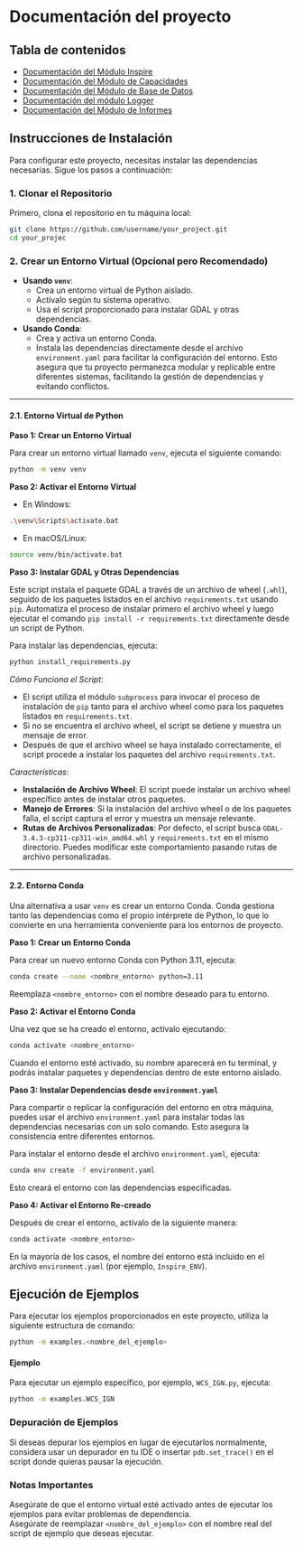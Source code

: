 # Documentación del proyecto

## Tabla de contenidos
- [Documentación del Módulo Inspire](documentation/INSPIRE_ES)
- [Documentación del Módulo de Capacidades](documentation/CAPABILITIES_ES)
- [Documentación del Módulo de Base de Datos](documentation/DATABASE_ES)
- [Documentación del módulo Logger](documentation/LOGGING_ES)
- [Documentación del Módulo de Informes](documentation/REPORTS_ES)

## Instrucciones de Instalación

Para configurar este proyecto, necesitas instalar las dependencias necesarias. Sigue los pasos a continuación:

### 1. Clonar el Repositorio

Primero, clona el repositorio en tu máquina local:

```bash
git clone https://github.com/username/your_project.git
cd your_projec
```

### 2. Crear un Entorno Virtual (Opcional pero Recomendado)

-   **Usando `venv`**:
	 -   Crea un entorno virtual de Python aislado.
    -   Actívalo según tu sistema operativo.
    -   Usa el script proporcionado para instalar GDAL y otras dependencias. 
-   **Usando Conda**:
	 -   Crea y activa un entorno Conda.
    -   Instala las dependencias directamente desde el archivo `environment.yaml` para facilitar la configuración del entorno. 
Esto asegura que tu proyecto permanezca modular y replicable entre diferentes sistemas, facilitando la gestión de dependencias y evitando conflictos.

---

#### **2.1. Entorno Virtual de Python**

**Paso 1: Crear un Entorno Virtual**

Para crear un entorno virtual llamado `venv`, ejecuta el siguiente comando:

```bash
python -m venv venv
```

**Paso 2: Activar el Entorno Virtual**

  - En Windows:
```bash
.\venv\Scripts\activate.bat
```
   - En macOS/Linux:
```bash
source venv/bin/activate.bat
```

**Paso 3: Instalar GDAL y Otras Dependencias**

Este script instala el paquete GDAL a través de un archivo de wheel (`.whl`), seguido de los paquetes listados en el archivo `requirements.txt` usando `pip`. Automatiza el proceso de instalar primero el archivo wheel y luego ejecutar el comando `pip install -r requirements.txt` directamente desde un script de Python.

Para instalar las dependencias, ejecuta:

```bash
python install_requirements.py
```

*Cómo Funciona el Script*:

-   El script utiliza el módulo `subprocess` para invocar el proceso de instalación de `pip` tanto para el archivo wheel como para los paquetes listados en `requirements.txt`.
-   Si no se encuentra el archivo wheel, el script se detiene y muestra un mensaje de error.
-   Después de que el archivo wheel se haya instalado correctamente, el script procede a instalar los paquetes del archivo `requirements.txt`.

*Características*:

-   **Instalación de Archivo Wheel**: El script puede instalar un archivo wheel específico antes de instalar otros paquetes.
-   **Manejo de Errores**: Si la instalación del archivo wheel o de los paquetes falla, el script captura el error y muestra un mensaje relevante.
-   **Rutas de Archivos Personalizadas**: Por defecto, el script busca `GDAL-3.4.3-cp311-cp311-win_amd64.whl` y `requirements.txt` en el mismo directorio. Puedes modificar este comportamiento pasando rutas de archivo personalizadas.

---

#### **2.2. Entorno Conda**

Una alternativa a usar `venv` es crear un entorno Conda. Conda gestiona tanto las dependencias como el propio intérprete de Python, lo que lo convierte en una herramienta conveniente para los entornos de proyecto.

**Paso 1: Crear un Entorno Conda**

Para crear un nuevo entorno Conda con Python 3.11, ejecuta:

```bash
conda create --name <nombre_entorno> python=3.11
```

Reemplaza `<nombre_entorno>` con el nombre deseado para tu entorno.

**Paso 2: Activar el Entorno Conda**

Una vez que se ha creado el entorno, actívalo ejecutando:

```bash
conda activate <nombre_entorno>
```

Cuando el entorno esté activado, su nombre aparecerá en tu terminal, y podrás instalar paquetes y dependencias dentro de este entorno aislado.

**Paso 3: Instalar Dependencias desde `environment.yaml`**

Para compartir o replicar la configuración del entorno en otra máquina, puedes usar el archivo `environment.yaml` para instalar todas las dependencias necesarias con un solo comando. Esto asegura la consistencia entre diferentes entornos.

Para instalar el entorno desde el archivo `environment.yaml`, ejecuta:

```bash
conda env create -f environment.yaml
```

Esto creará el entorno con las dependencias especificadas.

**Paso 4: Activar el Entorno Re-creado**

Después de crear el entorno, actívalo de la siguiente manera:

```bash
conda activate <nombre_entorno>
```

En la mayoría de los casos, el nombre del entorno está incluido en el archivo `environment.yaml` (por ejemplo, `Inspire_ENV`).



## Ejecución de Ejemplos

Para ejecutar los ejemplos proporcionados en este proyecto, utiliza la siguiente estructura de comando:

```bash
python -m examples.<nombre_del_ejemplo> 
```
#### Ejemplo

Para ejecutar un ejemplo específico, por ejemplo, `WCS_IGN.py`, ejecuta:

```bash
python -m examples.WCS_IGN
```

### Depuración de Ejemplos

Si deseas depurar los ejemplos en lugar de ejecutarlos normalmente, considera usar un depurador en tu IDE o insertar `pdb.set_trace()` en el script donde quieras pausar la ejecución.

### Notas Importantes

Asegúrate de que el entorno virtual esté activado antes de ejecutar los ejemplos para evitar problemas de dependencia.  
Asegúrate de reemplazar `<nombre_del_ejemplo>` con el nombre real del script de ejemplo que deseas ejecutar.
